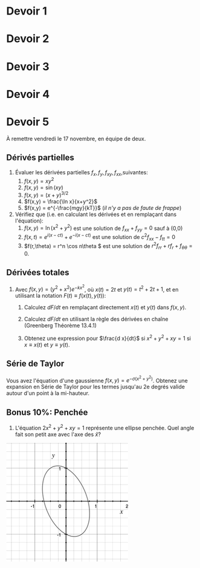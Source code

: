 # Devoir 1
# Devoir 2

# Devoir 3

# Devoir 4







# Devoir 5

À remettre vendredi le 17 novembre, en équipe de deux.

## Dérivés partielles

1. Évaluer les dérivées partielles $f_x, f_y, f_{xy}, f_{xx}$,suivantes:
   1. $f(x,y) =  xy^2$
   2. $f(x,y) =  \sin (xy)$
   3. $f(x,y) = (x+y)^{3/2}$
   4. $f(x,y) = \frac{\ln x}{x+y^2}$
   5. $f(x,y) = e^{-\frac{mgy}{kT}}$ (*il n'y a pas de faute de frappe*)
2. Vérifiez que (i.e. en calculant les dérivées et en remplaçant dans l'équation):
   1. $f(x,y) = \ln (x^2+y^2)$ est une solution de $f_{xx}+f_{yy}=0$ sauf à (0,0)
   2. $f(x,t) = e^{i (x - c t) } + e^{-i (x - c t) }$ est une solution de $c^2 f_{xx} - f_{tt} = 0$
   3. $f(r,\theta) = r^n \cos n\theta $ est une solution de $r^2 f_{rr} + r f_r + f_{\theta \theta} = 0$.

## Dérivées totales

1. Avec $f(x,y)=(y^2+x^2)e^{-kx^2}$, où $x(t)=2t$ et $y(t)=t^2+2t + 1$, et en utilisant la notation $F(t) \equiv f(x(t),y(t))$:

   1. Calculez $dF/dt$ en remplaçant directement $x(t)$ et $y(t)$ dans $f(x,y)$.

   2. Calculez $dF/dt$ en utilisant la règle des dérivées en chaîne (Greenberg Théorème 13.4.1)

	
   3. Obtenez une expression pour $\frac{d x}{dt}$ si $x^2+y^2+xy = 1$ si $x\equiv x(t)$ et $y \equiv y(t)$. 







## Série de Taylor



Vous avez l'équation d'une gaussienne $f(x,y) = e^{-\sigma (x^2+y^2)}$. Obtenez une expansion en Série de Taylor pour les termes jusqu'au 2e degrés valide autour d'un point à la mi-hauteur.

## Bonus 10%: Penchée

1. L'équation $2x^2+y^2 +xy = 1$ représente une ellipse penchée.  Quel angle fait son petit axe avec l'axe des $\hat{x}$?

   

![image-20231110111643038](PHY-1001-2023-DEV5.assets/image-20231110111643038.png)
